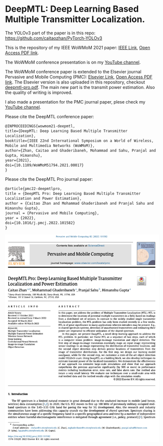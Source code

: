 # DeepMTL: Deep Learning Based Multiple Transmitter Localization. 
The YOLOv3 part of the paper is in this repo: https://github.com/caitaozhan/PyTorch-YOLOv3

This is the repository of my IEEE WoWMoM 2021 paper: [IEEE Link](https://ieeexplore.ieee.org/document/9469431), [Open Access PDF link](https://caitaozhan.github.io/file/DeepMTL.pdf).

The WoWMoM conference presentation is on my [YouTube channel](https://www.youtube.com/watch?v=arnhAloIr90).

The WoWMoM conference paper is extended to the Elsevier journal Pervasive and Mobile Computing (PMC): [Elsevier Link](https://doi.org/10.1016/j.pmcj.2022.101582), [Open Access PDF link](https://arxiv.org/abs/2112.13181). The Elsevier version is also uploaded in this repository, checkout [deepmtl-pro.pdf](https://caitaozhan.github.io/file/deepmtl-pro.pdf). The main new part is the transmit power estimation. Also the quality of writing is improved.

I also made a presentation for the PMC journal paper, plese check my [YouTube channel](https://www.youtube.com/watch?v=DScawc1znjs).

Please cite the DeepMTL conference paper:
```
@INPROCEEDINGS{wowmom21-deepmtl,
title={DeepMTL: Deep Learning Based Multiple Transmitter Localization}, 
booktitle={IEEE 22nd International Symposium on a World of Wireless, Mobile and Multimedia Networks (WoWMoM)}, 
author={Zhan, Caitao and Ghaderibaneh, Mohammad and Sahu, Pranjal and Gupta, Himanshu},
year={2021},
doi={10.1109/WoWMoM51794.2021.00017}
}
```

Please cite the DeepMTL Pro journal paper:
```
@article{pmc22-deepmtlpro,
title = {DeepMTL Pro: Deep Learning Based Multiple Transmitter Localization and Power Estimation},
author = {Caitao Zhan and Mohammad Ghaderibaneh and Pranjal Sahu and Himanshu Gupta},
journal = {Pervasive and Mobile Computing},
year = {2022},
doi={10.1016/j.pmcj.2022.101582}
}
```

![image](deepmtl-pro.png)
